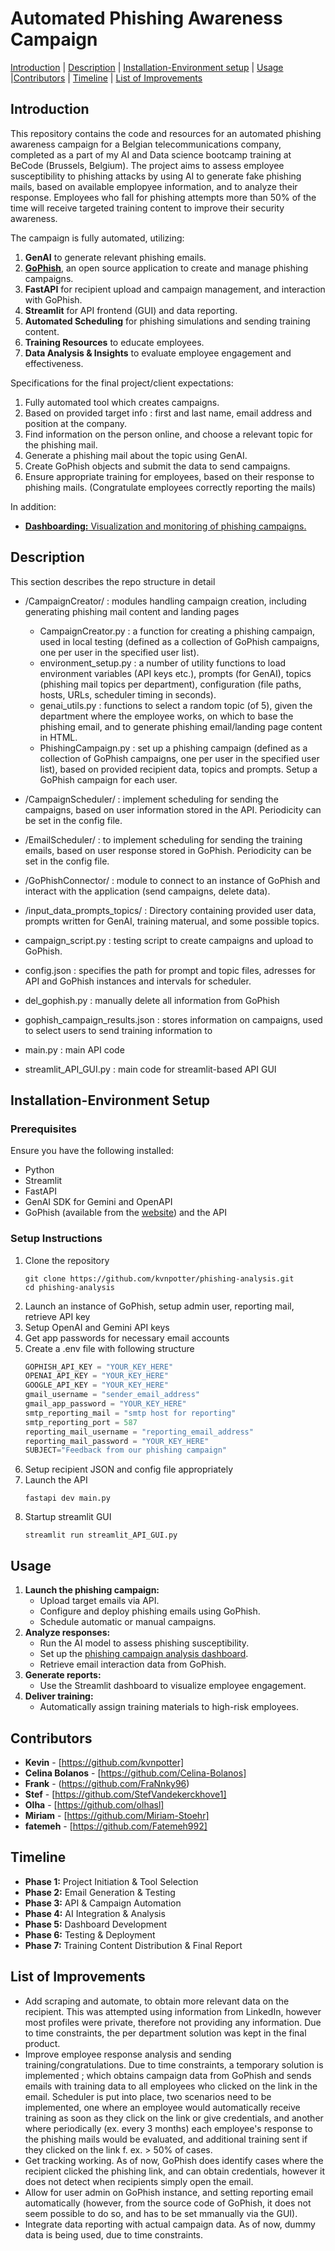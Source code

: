 # **Automated Phishing Awareness Campaign**


[Introduction](#introduction)     |     [Description](#description)     |       [Installation-Environment setup](#installation-environment-setup)    |       [Usage](#usage)    |[Contributors](#contributors)    |      [Timeline](#timeline)       |       [List of Improvements](#list-of-improvements)  

## **Introduction**

This repository contains the code and resources for an automated phishing awareness campaign for a Belgian telecommunications company, completed as a part of my AI and Data science bootcamp training at BeCode (Brussels, Belgium). The project aims to assess employee susceptibility to phishing attacks by using AI to generate fake phishing mails, based on available emplopyee information, and to analyze their response. Employees who fall for phishing attempts more than 50% of the time will receive targeted training content to improve their security awareness.

The campaign is fully automated, utilizing:
1. **GenAI** to generate relevant phishing emails.
2. [**GoPhish**](https://getgophish.com/), an open source application to create and manage phishing campaigns.
3. **FastAPI** for recipient upload and campaign management, and interaction with GoPhish.
4. **Streamlit** for API frontend (GUI) and data reporting.
5. **Automated Scheduling** for phishing simulations and sending training content.
6. **Training Resources** to educate employees.
7. **Data Analysis & Insights** to evaluate employee engagement and effectiveness.

Specifications for the final project/client expectations:
1. Fully automated tool which creates campaigns.
2. Based on provided target info : first and last name, email address and position at the company.
3. Find information on the person online, and choose a relevant topic for the phishing mail.
4. Generate a phishing mail about the topic using GenAI.
5. Create GoPhish objects and submit the data to send campaigns.
6. Ensure appropriate training for employees, based on their response to phishing mails. (Congratulate employees correctly reporting the mails)

In addition:
- [**Dashboarding:** Visualization and monitoring of phishing campaigns.](https://github.com/Miriam-Stoehr/phishing-campaign-analysis)

## **Description**

This section describes the repo structure in detail

- /CampaignCreator/ : modules handling campaign creation, including generating phishing mail content and landing pages
   * CampaignCreator.py : a function for creating a phishing campaign, used in local testing (defined as a collection of GoPhish campaigns, one per user in the specified user list).
   * environment_setup.py : a number of utility functions to load environment variables (API keys etc.), prompts (for GenAI), topics (phishing mail topics per department), configuration (file paths, hosts, URLs, scheduler timing in seconds).
   * genai_utils.py : functions to select a random topic (of 5), given the department where the employee works, on which to base the phishing email, and to generate phishing email/landing page content in HTML.
   * PhishingCampaign.py : set up a phishing campaign (defined as a collection of GoPhish campaigns, one per user in the specified user list), based on provided recipient data, topics and prompts. Setup a GoPhish campaign for each user.

- /CampaignScheduler/ : implement scheduling for sending the campaigns, based on user information stored in the API. Periodicity can be set in the config file.
- /EmailScheduler/ : to implement scheduling for sending the training emails, based on user response stored in GoPhish. Periodicity can be set in the config file.

- /GoPhishConnector/ : module to connect to an instance of GoPhish and interact with the application (send campaigns, delete data).

- /input_data_prompts_topics/ : Directory containing provided user data, prompts written for GenAI, training materual, and some possible topics.

- campaign_script.py : testing script to create campaigns and upload to GoPhish.
- config.json : specifies the path for prompt and topic files, adresses for API and GoPhish instances and intervals for scheduler.
- del_gophish.py : manually delete all information from GoPhish
- gophish_campaign_results.json : stores information on campaigns, used to select users to send training information to

- main.py : main API code
- streamlit_API_GUI.py : main code for streamlit-based API GUI


## **Installation-Environment Setup**

### **Prerequisites**
Ensure you have the following installed:
- Python
- Streamlit
- FastAPI
- GenAI SDK for Gemini and OpenAPI
- GoPhish (available from the [website](https://getgophish.com/)) and the API

### **Setup Instructions**
1. Clone the repository
   ```shell
   git clone https://github.com/kvnpotter/phishing-analysis.git
   cd phishing-analysis
   ```
2. Launch an instance of GoPhish, setup admin user, reporting mail, retrieve API key
3. Setup OpenAI and Gemini API keys
4. Get app passwords for necessary email accounts
5. Create a .env file with following structure
   ```Python
   GOPHISH_API_KEY = "YOUR_KEY_HERE"
   OPENAI_API_KEY = "YOUR_KEY_HERE"
   GOOGLE_API_KEY = "YOUR_KEY_HERE"
   gmail_username = "sender_email_address"
   gmail_app_password = "YOUR_KEY_HERE"
   smtp_reporting_mail = "smtp host for reporting"
   smtp_reporting_port = 587
   reporting_mail_username = "reporting_email_address"
   reporting_mail_password = "YOUR_KEY_HERE"
   SUBJECT="Feedback from our phishing campaign"
   ```
6. Setup recipient JSON and config file appropriately
5. Launch the API
   ```shell
   fastapi dev main.py
   ```
6. Startup streamlit GUI
   ```shell
   streamlit run streamlit_API_GUI.py
   ```

## **Usage**

1. **Launch the phishing campaign:**
   - Upload target emails via API.
   - Configure and deploy phishing emails using GoPhish.
   - Schedule automatic or manual campaigns.
2. **Analyze responses:**
   - Run the AI model to assess phishing susceptibility.
   - Set up the [phishing campaign analysis dashboard](https://github.com/Miriam-Stoehr/phishing-campaign-analysis).
   - Retrieve email interaction data from GoPhish.
3. **Generate reports:**
   - Use the Streamlit dashboard to visualize employee engagement.
4. **Deliver training:**
   - Automatically assign training materials to high-risk employees.

## **Contributors**

- **Kevin** - [https://github.com/kvnpotter]
- **Celina Bolanos** - [https://github.com/Celina-Bolanos]
- **Frank** - (https://github.com/FraNnky96)
- **Stef** - [https://github.com/StefVandekerckhove1]
- **Olha** - [https://github.com/olhasl]
- **Miriam** - [https://github.com/Miriam-Stoehr]
- **fatemeh** - [https://github.com/Fatemeh992]


## **Timeline**

- **Phase 1:** Project Initiation & Tool Selection  
- **Phase 2:** Email Generation & Testing  
- **Phase 3:** API & Campaign Automation  
- **Phase 4:** AI Integration & Analysis  
- **Phase 5:** Dashboard Development  
- **Phase 6:** Testing & Deployment  
- **Phase 7:** Training Content Distribution & Final Report


## **List of Improvements**

- Add scraping and automate, to obtain more relevant data on the recipient. This was attempted using information from LinkedIn, however most profiles were private, therefore not providing any information. Due to time constraints, the per department solution was kept in the final product.
- Improve employee response analysis and sending training/congratulations. Due to time constraints, a temporary solution is implemented ; which obtains campaign data from GoPhish and sends emails with training data to all employees who clicked on the link in the email. Scheduler is put into place, two scenarios need to be implemented, one where an employee would automatically receive training as soon as they click on the link or give credentials, and another where periodically (ex. every 3 months) each employee's response to the phishing mails would be evaluated, and additional training sent if they clicked on the link f. ex. > 50% of cases.
- Get tracking working. As of now, GoPhish does identify cases where the recipient clicked the phishing link, and can obtain credentials, however it does not detect when recipients simply open the email.
- Allow for user admin on GoPhish instance, and setting reporting email automatically (however, from the source code of GoPhish, it does not seem possible to do so, and has to be set mmanually via the GUI).
- Integrate data reporting with actual campaign data. As of now, dummy data is being used, due to time constraints.




